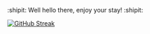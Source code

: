 :shipit: Well hello there, enjoy your stay! :shipit: 

[![GitHub Streak](https://github-readme-streak-stats.herokuapp.com?user=LubomirPacheliev&theme=github-dark)](https://git.io/streak-stats)
